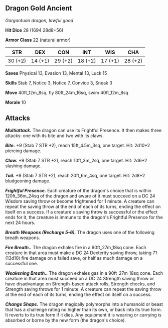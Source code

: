 ## Dragon Gold Ancient

*Gargantuan dragon, lawful good*

**Hit Dice** 28 (1694 28d8+56)

**Armor Class** 22 (natural armor)

| STR     | DEX     | CON     | INT     | WIS     | CHA     |
|---------|---------|---------|---------|---------|---------|
| 30 (+2) | 14 (+1) | 29 (+2) | 18 (+2) | 17 (+1) | 28 (+2) |

**Saves** Physical 13, Evasion 13, Mental 13, Luck 15

**Skills** Stab 7, Notice 3, Notice 7, Convice 3, Sneak 3

**Move** 40ft_12m_8sq, fly 80ft_24m_16sq, swim 40ft_12m_8sq

**Morale** 10

## Attacks

***Multiattack.*** The dragon can use its Frightful Presence. It then makes three attacks: one with its bite and two with its claws.

***Bite.*** +9 (Stab 7 STR +2), reach 15ft_4.5m_3sq, one target. Hit: 2d10+2 piercing damage.

***Claw.*** +9 (Stab 7 STR +2), reach 10ft_3m_2sq, one target. Hit: 2d6+2 slashing damage.

***Tail.*** +9 (Stab 7 STR +2), reach 20ft_6m_4sq, one target. Hit: 2d8+2 bludgeoning damage.

***Frightful Presence.*** Each creature of the dragon's choice that is within 120ft_36m_24sq of the dragon and aware of it must succeed on a DC 24 Wisdom saving throw or become frightened for 1 minute. A creature can repeat the saving throw at the end of each of its turns, ending the effect on itself on a success. If a creature's saving throw is successful or the effect ends for it, the creature is immune to the dragon's Frightful Presence for the next 24 hours.

***Breath Weapons (Recharge 5-6).*** The dragon uses one of the following breath weapons.

***Fire Breath..*** The dragon exhales fire in a 90ft_27m_18sq cone. Each creature in that area must make a DC 24 Dexterity saving throw, taking 71 (13d10) fire damage on a failed save, or half as much damage on a successful one.

***Weakening Breath..*** The dragon exhales gas in a 90ft_27m_18sq cone. Each creature in that area must succeed on a DC 24 Strength saving throw or have disadvantage on Strength-based attack rolls, Strength checks, and Strength saving throws for 1 minute. A creature can repeat the saving throw at the end of each of its turns, ending the effect on itself on a success.

***Change Shape.*** The dragon magically polymorphs into a humanoid or beast that has a challenge rating no higher than its own, or back into its true form. It reverts to its true form if it dies. Any equipment it is wearing or carrying is absorbed or borne by the new form (the dragon's choice).

